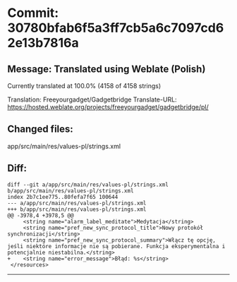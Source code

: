 # Commit: 30780bfab6f5a3ff7cb5a6c7097cd62e13b7816a
## Message: Translated using Weblate (Polish)

Currently translated at 100.0% (4158 of 4158 strings)

Translation: Freeyourgadget/Gadgetbridge
Translate-URL: https://hosted.weblate.org/projects/freeyourgadget/gadgetbridge/pl/
## Changed files:
app/src/main/res/values-pl/strings.xml

## Diff:
```
diff --git a/app/src/main/res/values-pl/strings.xml b/app/src/main/res/values-pl/strings.xml
index 2b7c1ee775..80fefa7f65 100644
--- a/app/src/main/res/values-pl/strings.xml
+++ b/app/src/main/res/values-pl/strings.xml
@@ -3978,4 +3978,5 @@
     <string name="alarm_label_meditate">Medytacja</string>
     <string name="pref_new_sync_protocol_title">Nowy protokół synchronizacji</string>
     <string name="pref_new_sync_protocol_summary">Włącz tę opcję, jeśli niektóre informacje nie są pobierane. Funkcja eksperymentalna i potencjalnie niestabilna.</string>
+    <string name="error_message">Błąd: %s</string>
 </resources>
```
-----------------------------------
